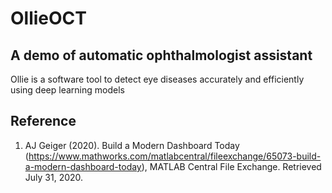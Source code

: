# OllieOCT
## A demo of automatic ophthalmologist assistant 

Ollie is a software tool to detect eye diseases accurately and efficiently using deep learning models

##
##

## Reference
1. AJ Geiger (2020). Build a Modern Dashboard Today (https://www.mathworks.com/matlabcentral/fileexchange/65073-build-a-modern-dashboard-today), MATLAB Central File Exchange. Retrieved July 31, 2020.
